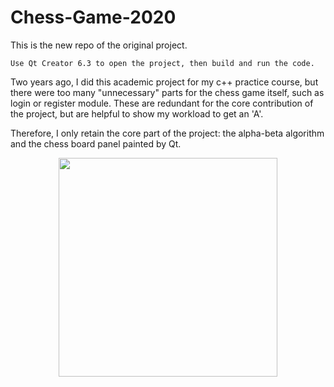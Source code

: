 # Chess-Game-2020
This is the new repo of the original project. 

```Use Qt Creator 6.3 to open the project, then build and run the code.```

Two years ago, I did this academic project for my c++ practice course, but there were too many "unnecessary" parts for the chess game itself, such as login or register module. These are redundant for the core contribution of the project, but are helpful to show my workload to get an 'A'.

Therefore, I only retain the core part of the project: the alpha-beta algorithm and the chess board panel painted by Qt.

<div align=center><img width="350" height="350" src="https://github.com/Kenny-ting/Chess-Game-2020/blob/master/img-for-readme.png"/></div>
